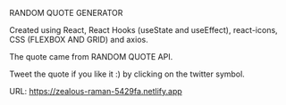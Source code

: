 RANDOM QUOTE GENERATOR

Created using React, React Hooks (useState and useEffect), react-icons, CSS (FLEXBOX AND GRID) and axios.

The quote came from RANDOM QUOTE API.

Tweet the quote if you like it :) by clicking on the twitter symbol.

URL: https://zealous-raman-5429fa.netlify.app
